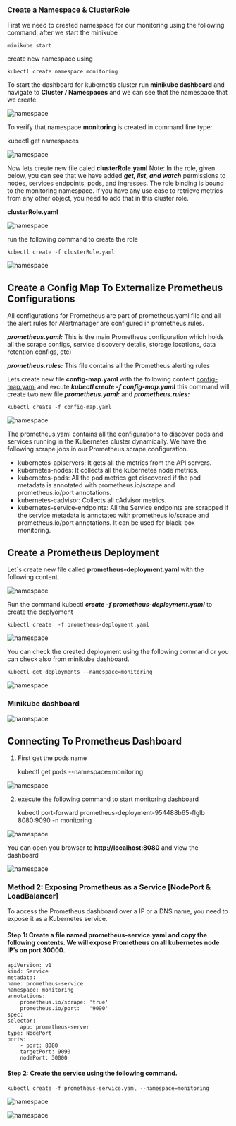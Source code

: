 ### Create a Namespace & ClusterRole

First we need to created namespace for our monitoring using the following command, after we start the minikube

    minikube start

create new namespace using 

    kubectl create namespace monitoring

To start the dashboard for kubernetis cluster run **minikube dashboard** and navigate to **Cluster / Namespaces** and we can see that the namespace that we create.

![namespace ](images/a1.png)     

To verify that namespace **monitoring** is created in command line type:

   kubectl get namespaces

![namespace ](images/1.png)     

Now lets create new file caled **clusterRole.yaml** 
Note: In the role, given below, you can see that we have added ***get, list, and watch*** permissions to nodes, services endpoints, pods, and ingresses. The role binding is bound to the monitoring namespace. If you have any use case to retrieve metrics from any other object, you need to add that in this cluster role.

**clusterRole.yaml** 

![namespace ](images/2.png)    

run the following command to create the role

    kubectl create -f clusterRole.yaml

![namespace ](images/3.png)    


## Create a Config Map To Externalize Prometheus Configurations

All configurations for Prometheus are part of prometheus.yaml file and all the alert rules for Alertmanager are configured in prometheus.rules.

***prometheus.yaml:*** This is the main Prometheus configuration which holds all the scrape configs, service discovery details, storage locations, data retention configs, etc)

***prometheus.rules:*** This file contains all the Prometheus alerting rules

Lets create new file **config-map.yaml** with the following content [config-map.yaml](https://raw.githubusercontent.com/bibinwilson/kubernetes-prometheus/master/config-map.yaml) and excute ***kubectl create -f config-map.yaml*** this command will create two new file ***prometheus.yaml:***  and ***prometheus.rules:*** 


    kubectl create -f config-map.yaml


![namespace ](images/3.png)    

The prometheus.yaml contains all the configurations to discover pods and services running in the Kubernetes cluster dynamically. We have the following scrape jobs in our Prometheus scrape configuration.

* kubernetes-apiservers: It gets all the metrics from the API servers.
* kubernetes-nodes: It collects all the kubernetes node metrics.
* kubernetes-pods: All the pod metrics get discovered if the pod metadata is annotated with prometheus.io/scrape and prometheus.io/port annotations.
* kubernetes-cadvisor: Collects all cAdvisor metrics.
* kubernetes-service-endpoints: All the Service endpoints are scrapped if the service metadata is annotated with prometheus.io/scrape and prometheus.io/port annotations. It can be used for black-box monitoring.

## Create a Prometheus Deployment

Let`s create new file called **prometheus-deployment.yaml** with the following content.

![namespace ](images/b6.png)   

Run the command kubectl ***create  -f prometheus-deployment.yaml***  to create the deplyoment

    kubectl create  -f prometheus-deployment.yaml 

![namespace ](images/a2.png)   

You can check the created deployment using the following command or you can check also from minikube dashboard.

    kubectl get deployments --namespace=monitoring

![namespace ](images/c1.png)   

### Minikube dashboard

![namespace ](images/c2.png)   

## Connecting To Prometheus Dashboard

1. First get the pods name
   
    kubectl get pods --namespace=monitoring

![namespace ](images/d1.png)  

2. execute the following command to start monitoring dashboard
   
   kubectl port-forward prometheus-deployment-954488b65-flglb 8080:9090 -n monitoring

![namespace ](images/d2.png)  

You can open you browser to **http://localhost:8080** and view the dashboard


![namespace ](images/d3.png)  


### Method 2: Exposing Prometheus as a Service [NodePort & LoadBalancer]

To access the Prometheus dashboard over a IP or a DNS name, you need to expose it as a Kubernetes service.

#### Step 1: Create a file named **prometheus-service.yaml** and copy the following contents. We will expose Prometheus on all kubernetes node IP’s on port 30000.

    apiVersion: v1
    kind: Service
    metadata:
    name: prometheus-service
    namespace: monitoring
    annotations:
        prometheus.io/scrape: 'true'
        prometheus.io/port:   '9090'
    spec:
    selector: 
        app: prometheus-server
    type: NodePort  
    ports:
        - port: 8080
        targetPort: 9090 
        nodePort: 30000

#### Step 2: Create the service using the following command.

    kubectl create -f prometheus-service.yaml --namespace=monitoring


![namespace ](images/d4.png)  

![namespace ](images/d5.png)  














